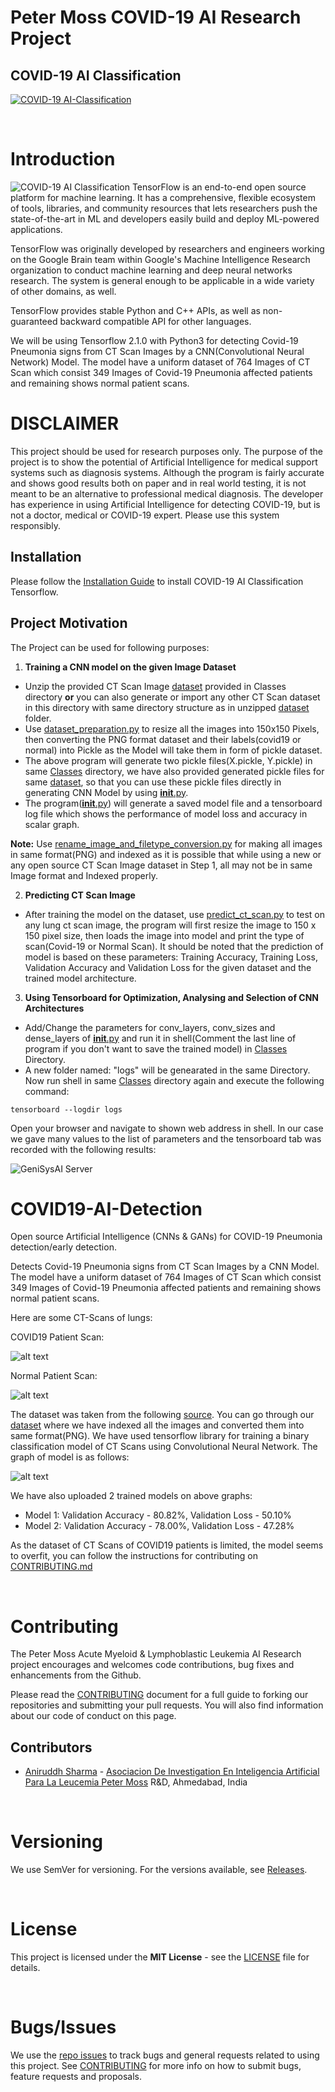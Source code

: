 # Peter Moss COVID-19 AI Research Project

## COVID-19 AI Classification

[![COVID-19 AI-Classification](../../Media/Images/covid-19-ai-classification.png)](https://github.com/COVID-19-AI-Research-Project/AI-Classification)

&nbsp;

# Introduction

![COVID-19 AI Classification](Media/Images/tensorflow.png)
TensorFlow is an end-to-end open source platform for machine learning. It has a comprehensive, flexible ecosystem of tools, libraries, and community resources that lets researchers push the state-of-the-art in ML and developers easily build and deploy ML-powered applications.

TensorFlow was originally developed by researchers and engineers working on the Google Brain team within Google's Machine Intelligence Research organization to conduct machine learning and deep neural networks research. The system is general enough to be applicable in a wide variety of other domains, as well.

TensorFlow provides stable Python and C++ APIs, as well as non-guaranteed backward compatible API for other languages.

We will be using Tensorflow 2.1.0 with Python3 for detecting Covid-19 Pneumonia signs from CT Scan Images by a CNN(Convolutional Neural Network) Model. The model have a uniform dataset of 764 Images of CT Scan which consist 349 Images of Covid-19 Pneumonia affected patients and remaining shows normal patient scans.

# DISCLAIMER
This project should be used for research purposes only. The purpose of the project is to show the potential of Artificial Intelligence for medical support systems such as diagnosis systems. Although the program is fairly accurate and shows good results both on paper and in real world testing, it is not meant to be an alternative to professional medical diagnosis. The developer has experience in using Artificial Intelligence for detecting COVID-19, but is not a doctor, medical or COVID-19 expert. Please use this system responsibly.

## Installation

Please follow the [Installation Guide](Documentation/Installation/Installation.md) to install COVID-19 AI Classification Tensorflow.

## Project Motivation

The Project can be used for following purposes:

1. **Training a CNN model on the given Image Dataset**

- Unzip the provided CT Scan Image [dataset](Classes/ct_scans_png_dataset.rar) provided in Classes directory **or** you can also generate or import any other CT Scan dataset in this directory with same directory structure as in unzipped [dataset](Classes/ct_scans_png_dataset.rar) folder.
- Use [dataset_preparation.py](Classes/dataset_preparation.py) to resize all the images into 150x150 Pixels, then converting the PNG format dataset and their labels(covid19 or normal) into Pickle as the Model will take them in form of pickle dataset.
- The above program will generate two pickle files(X.pickle, Y.pickle) in same [Classes](Classes/ct_scans_png_dataset.rar) directory, we have also provided generated pickle files for same [dataset](Classes/ct_scans_png_dataset.rar), so that you can use these pickle files directly in generating CNN Model by using [**init**.py](Classes/__init__.py).
- The program([**init**.py](Classes/__init__.py)) will generate a saved model file and a tensorboard log file which shows the performance of model loss and accuracy in scalar graph.

**Note:** Use [rename_image_and_filetype_conversion.py](Classes/rename_image_and_filetype_conversion.py) for making all images in same format(PNG) and indexed as it is possible that while using a new or any open source CT Scan Image dataset in Step 1, all may not be in same Image format and Indexed properly.

2. **Predicting CT Scan Image**

- After training the model on the dataset, use [predict_ct_scan.py](Classes/predict_ct_scan.py) to test on any lung ct scan image, the program will first resize the image to 150 x 150 pixel size, then loads the image into model and print the type of scan(Covid-19 or Normal Scan). It should be noted that the prediction of model is based on these parameters: Training Accuracy, Training Loss, Validation Accuracy and Validation Loss for the given dataset and the trained model architecture.

3. **Using Tensorboard for Optimization, Analysing and Selection of CNN Architectures**

- Add/Change the parameters for conv_layers, conv_sizes and dense_layers of [**init**.py](Classes/__init__.py) and run it in shell(Comment the last line of program if you don't want to save the trained model) in [Classes](https://github.com/aniruddh-1/AI-Classification/tree/0.1.0/Projects/1/Classes) Directory.
- A new folder named: "logs" will be genearated in the same Directory. Now run shell in same [Classes](https://github.com/aniruddh-1/AI-Classification/tree/0.1.0/Projects/1/Classes) directory again and execute the following command:

```
tensorboard --logdir logs
```

Open your browser and navigate to shown web address in shell. In our case we gave many values to the list of parameters and the tensorboard tab was recorded with the following results:

![GeniSysAI Server](Media/Images/tensorboard_log.png)

# COVID19-AI-Detection

Open source Artificial Intelligence (CNNs &amp; GANs) for COVID-19 Pneumonia detection/early detection.

Detects Covid-19 Pneumonia signs from CT Scan Images by a CNN Model. The model have a uniform dataset of 764 Images of CT Scan which consist 349 Images of Covid-19 Pneumonia affected patients and remaining shows normal patient scans.

Here are some CT-Scans of lungs:

COVID19 Patient Scan:

![alt text](Media/Images/covid19_ct_scan.png "CT Scan1")

Normal Patient Scan:

![alt text](Media/Images/normal_ct_scan.png "CT Scan2")

The dataset was taken from the following [source](https://github.com/UCSD-AI4H/COVID-CT/tree/master/Images-processed).
You can go through our [dataset](Classes/ct_scans_png_dataset.rar) where we have indexed all the images and converted them into same format(PNG).
We have used tensorflow library for training a binary classification model of CT Scans using Convolutional Neural Network. The graph of model is as follows:

![alt text](Media/Images/cnn_architecture.png "CNN")

We have also uploaded 2 trained models on above graphs:

- Model 1: Validation Accuracy - 80.82%, Validation Loss - 50.10%
- Model 2: Validation Accuracy - 78.00%, Validation Loss - 47.28%

As the dataset of CT Scans of COVID19 patients is limited, the model seems to overfit, you can follow the instructions for contributing on [CONTRIBUTING.md](../../CONTRIBUTING.md "CONTRIBUTING.md")

&nbsp;

# Contributing

The Peter Moss Acute Myeloid & Lymphoblastic Leukemia AI Research project encourages and welcomes code contributions, bug fixes and enhancements from the Github.

Please read the [CONTRIBUTING](../../CONTRIBUTING.md "CONTRIBUTING") document for a full guide to forking our repositories and submitting your pull requests. You will also find information about our code of conduct on this page.

## Contributors

- [Aniruddh Sharma](https://www.leukemiaresearchassociation.ai/team/aniruddh-sharma "Aniruddh Sharma") - [Asociacion De Investigation En Inteligencia Artificial Para La Leucemia Peter Moss](https://www.leukemiaresearchassociation.ai "Asociacion De Investigation En Inteligencia Artificial Para La Leucemia Peter Moss") R&D, Ahmedabad, India

&nbsp;

# Versioning

We use SemVer for versioning. For the versions available, see [Releases](../../releases "Releases").

&nbsp;

# License

This project is licensed under the **MIT License** - see the [LICENSE](../../LICENSE "LICENSE") file for details.

&nbsp;

# Bugs/Issues

We use the [repo issues](../Media/Images/repo-issues.png "repo issues") to track bugs and general requests related to using this project. See [CONTRIBUTING](../CONTRIBUTING.md "CONTRIBUTING") for more info on how to submit bugs, feature requests and proposals.
